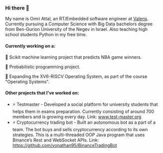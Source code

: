 ### Hi there 👋
My name is Omri Attal, an RT/Embedded software engineer at [Valens](https://www.valens.com/). Currently pursuing a Computer Science with Big Data bachelors degree from Ben-Gurion University of the Negev in Israel. Also teaching high school students Python in my free time.


#### Currently working on a: 
🔭 Scikit machine learning project that predicts NBA game winners.

🔭 Probabilistic programming project.

🔭 Expanding the XV6-RISCV Operating System, as part of the course "Operating Systems".

#### Other projects that I've worked on:
* ⚡ Testmaster - Developed a social platform for university students that helps them in exams preparation. Currently consisting of around 700 members and is growing every day. Link: www.test-master.org
* ⚡ Cryptocurrency trading bot - Built an autonomous bot as a part of a team. The bot buys and sells cryptocurrency according to its own strategies. This is a multi-threaded OOP Java program that uses Binance’s Rest and WebSocket APIs. Link: https://github.com/yonathan95/BinanceTradingBot

<!--
**omriattal/omriattal** is a ✨ _special_ ✨ repository because its `README.md` (this file) appears on your GitHub profile.

Here are some ideas to get you started:

- 🔭 I’m currently working on ...
- 🌱 I’m currently learning ...
- 👯 I’m looking to collaborate on ...
- 🤔 I’m looking for help with ...
- 💬 Ask me about ...
- 📫 How to reach me: ...
- 😄 Pronouns: ...
- ⚡ Fun fact: ...
-->
